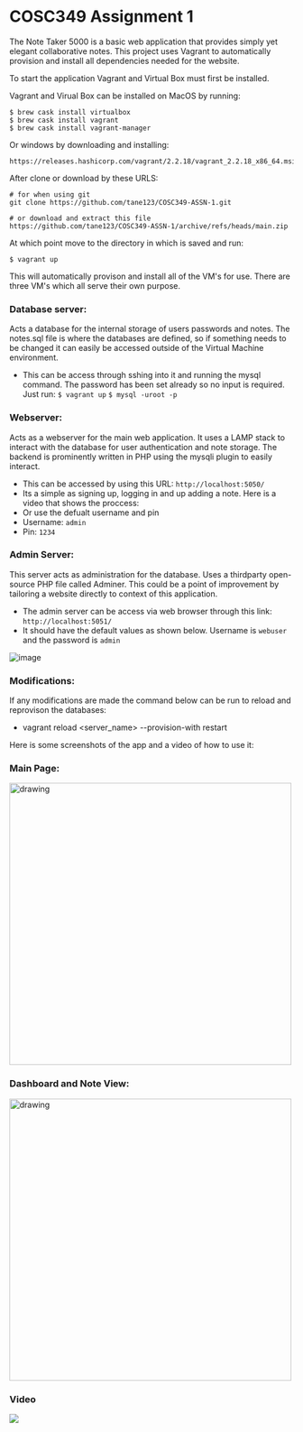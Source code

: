 
# COSC349 Assignment 1
The Note Taker 5000 is a basic web application that provides simply yet elegant collaborative notes. This project uses Vagrant to automatically provision and install all dependencies needed for the website. 

To start the application Vagrant and Virtual Box must first be installed. 

Vagrant  and Virual Box can be installed  on MacOS by running:
```
$ brew cask install virtualbox
$ brew cask install vagrant
$ brew cask install vagrant-manager
```
Or windows by downloading and installing:
```
https://releases.hashicorp.com/vagrant/2.2.18/vagrant_2.2.18_x86_64.msi
```

After clone or download by these URLS:
```
# for when using git
git clone https://github.com/tane123/COSC349-ASSN-1.git

# or download and extract this file 
https://github.com/tane123/COSC349-ASSN-1/archive/refs/heads/main.zip
```

At which point move to the directory in which is saved and run:
```
$ vagrant up
```

This will automatically provison and install all of the VM's for use. There are three VM's which all serve their own purpose.

### Database server:  
Acts a database for the internal storage of users passwords and notes. The notes.sql file is where the databases are defined, so if something needs to be changed it can easily be accessed outside of the Virtual Machine environment.

- This can be access through sshing into it and running the mysql command. The password has been set already so no input is required. Just run: 
```$ vagrant up```
```$ mysql -uroot -p ```

### Webserver: 
Acts as a webserver for the main web application. It uses a LAMP stack to interact with the database for user authentication and note storage. The backend is prominently written in PHP using the mysqli plugin to easily interact.

* This can be accessed by using this URL:
```http://localhost:5050/```
* Its a simple as signing up, logging in and up adding a note. Here is a video that shows the proccess:
* Or use the defualt username and pin
* Username: ```admin```
* Pin: ```1234```
	

### Admin Server: 
This server acts as administration for the database. Uses a thirdparty open-source PHP file called Adminer. This could be a point of improvement by tailoring a website directly to context of this application.
* The admin server can be access via web browser through this link:
		```http://localhost:5051/```
* It should have the default values as shown below. Username is ```webuser``` and the password is  ```admin``` 



![image](https://user-images.githubusercontent.com/19453292/132167688-af64af3c-7592-4e54-84da-86bdda61913f.png)


### Modifications:
If any modifications are made the command below can be run to reload and reprovison the databases:
* vagrant reload <server_name> --provision-with restart

Here is some screenshots of the app and a video of how to use it:

### Main Page:
<img src="https://user-images.githubusercontent.com/19453292/132168235-e33ff70a-843c-4250-9c95-37eb8f0dc5e9.png" alt="drawing" width="500"/>

### Dashboard and Note View:
<img src="https://user-images.githubusercontent.com/19453292/132168333-335e52b9-6760-48d7-8e54-2695cec106ce.png" alt="drawing" width="500"/>

### Video
[![](https://res.cloudinary.com/marcomontalbano/image/upload/v1630909380/video_to_markdown/images/youtube--hbHe_6ChSqo-c05b58ac6eb4c4700831b2b3070cd403.jpg)](https://youtu.be/hbHe_6ChSqo "")


